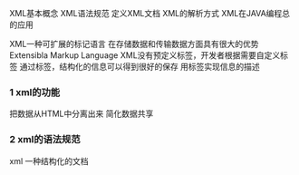 XML基本概念
XML语法规范 定义XML文档
XML的解析方式
XML在JAVA编程总的应用

XML一种可扩展的标记语言 在存储数据和传输数据方面具有很大的优势
Extensibla Markup Language
XML没有预定义标签，开发者根据需要自定义标签
通过标签，结构化的信息可以得到很好的保存
用标签实现信息的描述

### 1 xml的功能
 把数据从HTML中分离出来
 简化数据共享

### 2 xml的语法规范
xml 一种结构化的文档
